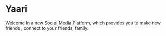 # Yaari
Welcome In a new Social Media Platform, which provides you to make new friends , connect to your friends, family.  
